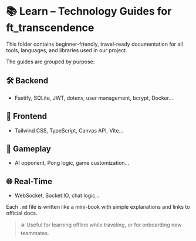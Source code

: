 # 📚 Learn – Technology Guides for ft_transcendence

This folder contains beginner-friendly, travel-ready documentation for all tools, languages, and libraries used in our project.

The guides are grouped by purpose:

## 🛠️ Backend
- Fastify, SQLite, JWT, dotenv, user management, bcrypt, Docker...

## 🎨 Frontend
- Tailwind CSS, TypeScript, Canvas API, Vite...

## 🧠 Gameplay
- AI opponent, Pong logic, game customization...

## 🌐 Real-Time
- WebSocket, Socket.IO, chat logic...

Each `.md` file is written like a mini-book with simple explanations and links to official docs.

> ✈️ Useful for learning offline while traveling, or for onboarding new teammates.
